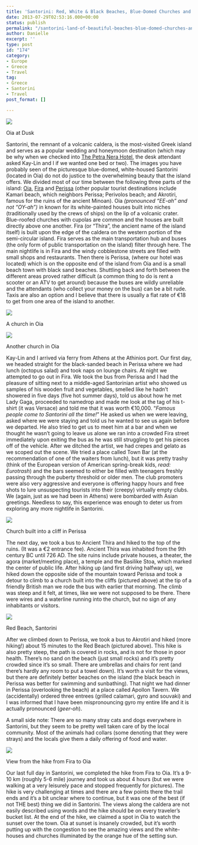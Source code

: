 ```yaml
---
title: 'Santorini: Red, White & Black Beaches, Blue-Domed Churches and Stray Animals'
date: 2013-07-29T02:53:16.000+00:00
status: publish
permalink: "/santorini-land-of-beautiful-beaches-blue-domed-churches-and-stray-animals"
author: Danielle
excerpt: ''
type: post
id: "174"
category:
- Europe
- Greece
- Travel
tag:
- Greece
- Santorini
- Travel
post_format: []

---
```

![](https://live.staticflickr.com/7422/9387556591_7bef6078c7_b.jpg)

Oia at Dusk

Santorini, the remnant of a volcanic caldera, is the most-visited Greek island and serves as a popular wedding and honeymoon destination (which may be why when we checked into [The Petra Nera Hotel](http://www.petranerahotel.gr/), the desk attendant asked Kay-Lin and I if we wanted one bed or two). The images you have probably seen of the picturesque blue-domed, white-housed Santorini (located in Oia) do not do justice to the overwhelming beauty that the island offers. We divided most of our time between the following three parts of the island: [Oia](http://en.wikipedia.org/wiki/Oia,_Greece), [Fira](http://en.wikipedia.org/wiki/Fira) and [Perissa](http://wikitravel.org/en/Perissa) (other popular tourist destinations include Kamari beach, which neighbors Perissa; Perivolos beach; and Akrotiri, famous for the ruins of the ancient Minoan). Oia _(pronounced “EE-ah” and not “OY-ah”)_ in known for its white-painted houses built into niches (traditionally used by the crews of ships) on the lip of a volcanic crater. Blue-roofed churches with cupolas are common and the houses are built directly above one another. Fira (or “Thíra”, the ancient name of the island itself) is built upon the edge of the caldera on the western portion of the semi-circular island. Fira serves as the main transportation hub and buses (the only form of public transportation on the island) filter through here. The main nightlife is in Fira and the windy cobblestone streets are filled with small shops and restaurants. Then there is Perissa, (where our hotel was located) which is on the opposite end of the island from Oia and is a small beach town with black sand beaches. Shuttling back and forth between the different areas proved rather difficult (a common thing to do is rent a scooter or an ATV to get around) because the buses are wildly unreliable and the attendants (who collect your money on the bus) can be a bit rude. Taxis are also an option and I believe that there is usually a flat rate of €18 to get from one area of the island to another.

![](https://live.staticflickr.com/5332/9390333322_d6a71929cc_b.jpg)

A church in Oia

![](https://live.staticflickr.com/65535/49619830963_e50b6aa408_b.jpg)

Another church in Oia

Kay-Lin and I arrived via ferry from Athens at the Athinios port. Our first day, we headed straight for the black-sanded beach in Perissa where we had lunch (octopus salad) and took naps on lounge chairs. At night we attempted to go out in Fira. We took the bus from Perissa and I had the pleasure of sitting next to a middle-aged Santorinian artist who showed us samples of his wooden fruit and vegetables, smelled like he hadn’t showered in five days (five hot summer days), told us about how he met Lady Gaga, proceeded to namedrop and made me look at the tag of his t-shirt (it was Versace) and told me that it was worth €10,000. “_Famous people come to Santorini all the time!_” He asked us when we were leaving, asked where we were staying and told us he wanted to see us again before we departed. He also tried to get us to meet him at a bar and when we thought he wasn’t going to leave us alone we ran into a crowded Fira street immediately upon exiting the bus as he was still struggling to get his pieces off of the vehicle. After we ditched the artist, we had crepes and gelato as we scoped out the scene. We tried a place called Town Bar (at the recommendation of one of the waiters from lunch), but it was pretty trashy (think of the European version of American spring-break kids, _read: Eurotrash_) and the bars seemed to either be filled with teenagers freshly passing through the puberty threshold or older men. The club promoters were also very aggressive and everyone is offering happy hours and free shots to lure unsuspecting tourists into their (creepy) virtually empty clubs. We (again, just as we had been in Athens) were bombarded with Asian greetings. Needless to say, this experience was enough to deter us from exploring any more nightlife in Santorini.

![](https://live.staticflickr.com/65535/49620615382_59aa84120c_b.jpg)

Church built into a cliff in Perissa

The next day, we took a bus to Ancient Thira and hiked to the top of the ruins. (It was a €2 entrance fee). Ancient Thira was inhabited from the 9th century BC until 726 AD. The site ruins include private houses, a theater, the agora (market/meeting place), a temple and the Basilike Stoa, which marked the center of public life. After hiking up (and first driving halfway up), we hiked down the opposite side of the mountain toward Perissa and took a detour to climb to a church built into the cliffs (pictured above) at the tip of a friendly British man we rode the bus with earlier that morning. The climb was steep and it felt, at times, like we were not supposed to be there. There were wires and a waterline running into the church, but no sign of any inhabitants or visitors.

![](https://live.staticflickr.com/2838/9387572733_b5e5b6cb17_b.jpg)

Red Beach, Santorini

After we climbed down to Perissa, we took a bus to Akrotiri and hiked (more hiking!) about 15 minutes to the Red Beach (pictured above). This hike is also pretty steep, the path is covered in rocks, and is not for those in poor health. There’s no sand on the beach (just small rocks) and it’s pretty crowded since it’s so small. There are umbrellas and chairs for rent (and there’s hardly any room to put a towel down). It’s worth a visit for the views, but there are definitely better beaches on the island (the black beach in Perissa was better for swimming and sunbathing). That night we had dinner in Perissa (overlooking the beach) at a place called Apollon Tavern. We (accidentally) ordered three entrees (grilled calamari, gyro and souvaki) and I was informed that I have been mispronouncing gyro my entire life and it is actually pronounced (_geer-oh_).

A small side note: There are so many stray cats and dogs everywhere in Santorini, but they seem to be pretty well taken care of by the local community. Most of the animals had collars (some denoting that they were strays) and the locals give them a daily offering of food and water.

![](https://live.staticflickr.com/3676/9390341028_ca43943fdc_b.jpg)

View from the hike from Fira to Oia

Our last full day in Santorini, we completed the hike from Fira to Oia. It’s a 9-10 km (roughly 5-6 mile) journey and took us about 4 hours (but we were walking at a very leisurely pace and stopped frequently for pictures). The hike is very challenging at times and there are a few points there the trail ends and it’s a bit unclear where to continue, but it was one of the best (if not THE best) thing we did in Santorini. The views along the caldera are not easily described using words and the hike should be on every traveler’s bucket list. At the end of the hike, we claimed a spot in Oia to watch the sunset over the town. Oia at sunset is insanely crowded, but it’s worth putting up with the congestion to see the amazing views and the white-houses and churches illuminated by the orange hue of the setting sun.